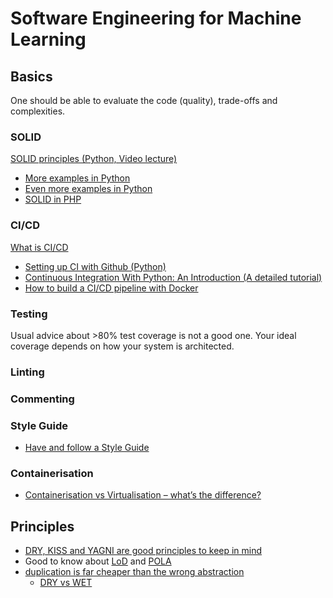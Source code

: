 # Software Engineering for Machine Learning

## Basics

One should be able to evaluate the code (quality), trade-offs and complexities.

### SOLID

[SOLID principles (Python, Video lecture)](https://www.youtube.com/watch?v=3BIRXTtFHoo)

* [More examples in Python](https://github.com/dboyliao/SOLID)
* [Even more examples in Python](https://github.com/heykarimoff/solid.python)
* [SOLID in PHP](https://hackernoon.com/solid-principles-simple-and-easy-explanation-f57d86c47a7f)

### CI/CD

[What is CI/CD](https://semaphoreci.com/blog/cicd-pipeline)

* [Setting up CI with Github (Python)](https://circleci.com/blog/setting-up-continuous-integration-with-github/)
* [Continuous Integration With Python: An Introduction (A detailed tutorial)](https://realpython.com/python-continuous-integration/)
* [How to build a CI/CD pipeline with Docker](https://circleci.com/blog/build-cicd-piplines-using-docker/)

### Testing

Usual advice about >80% test coverage is not a good one. Your ideal coverage depends on how your system is architected.

### Linting

### Commenting

### Style Guide

* [Have and follow a Style Guide](https://www.sandimetz.com/blog/2017/6/1/why-we-argue-style)

### Containerisation

* [Containerisation vs Virtualisation – what’s the difference?](http://www.serverspace.co.uk/blog/containerisation-vs-virtualisation-whats-the-difference)

## Principles

* [DRY, KISS and YAGNI are good principles to keep in mind](https://dev.to/luminousmen/what-are-the-best-software-engineering-principles--3p8n)
* Good to know about [LoD](https://en.wikipedia.org/wiki/Law_of_Demeter) and [POLA](https://en.wikipedia.org/wiki/Principle_of_least_astonishment)
* [duplication is far cheaper than the wrong abstraction](https://www.sandimetz.com/blog/2016/1/20/the-wrong-abstraction?duplication)
    - [DRY vs WET](https://dev.to/wuz/stop-trying-to-be-so-dry-instead-write-everything-twice-wet-5g33)

